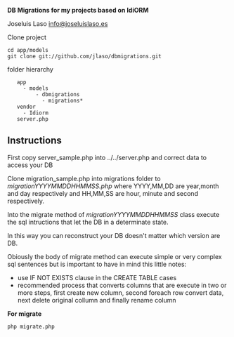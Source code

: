 **DB Migrations for my projects based on IdiORM**

Joseluis Laso <info@joseluislaso.es>

Clone project
```
cd app/models
git clone git://github.com/jlaso/dbmigrations.git

```
folder hierarchy
```
   app
     - models
         - dbmigrations
           - migrations*
   vendor
     - Idiorm
   server.php

```

## Instructions

First copy server_sample.php into ../../server.php and correct data to access your DB


Clone migration_sample.php into migrations folder to _migrationYYYYMMDDHHMMSS.php_ where
YYYY,MM,DD are year,month and day respectively and HH,MM,SS are hour, minute and second
respectively.

Into the migrate method of _migrationYYYYMMDDHHMMSS_ class execute the sql intructions that
let the DB in a determinate state.

In this way you can reconstruct your DB doesn't matter which version are DB.

Obiously the body of migrate method can execute simple or very complex sql sentences but
is important to have in mind this little notes:

- use IF NOT EXISTS clause in the CREATE TABLE cases
- recommended process that converts columns that are execute in two or more
steps, first create new column, second foreach row convert data, next delete original collumn and
finally rename column


**For migrate**


```
php migrate.php

```
